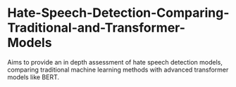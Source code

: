 # Hate-Speech-Detection-Comparing-Traditional-and-Transformer-Models
Aims to provide an in depth assessment of hate speech detection models, comparing traditional machine learning methods with advanced transformer models like BERT.
